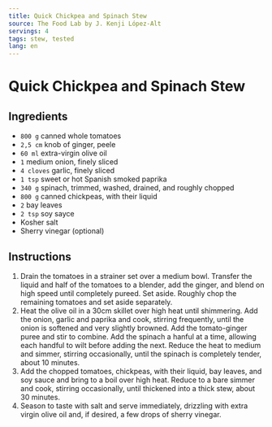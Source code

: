 ```yaml
---
title: Quick Chickpea and Spinach Stew
source: The Food Lab by J. Kenji López-Alt
servings: 4
tags: stew, tested
lang: en
---
```


# Quick Chickpea and Spinach Stew

## Ingredients

* `800 g` canned whole tomatoes
* `2,5 cm` knob of ginger, peele
* `60 ml` extra-virgin olive oil
* `1` medium onion, finely sliced
* `4 cloves` garlic, finely sliced
* `1 tsp` sweet or hot Spanish smoked paprika
* `340 g` spinach, trimmed, washed, drained, and roughly chopped
* `800 g` canned chickpeas, with their liquid
* `2` bay leaves
* `2 tsp` soy sayce
* Kosher salt
* Sherry vinegar (optional)

## Instructions

1. Drain the tomatoes in a strainer set over a medium bowl. Transfer the liquid and half of the tomatoes to a blender, add the ginger, and blend on high speed until completely pureed. Set aside. Roughly chop the remaining tomatoes and set aside separately.
1. Heat the olive oil in a 30cm skillet over high heat until shimmering. Add the onion, garlic and paprika and cook, stirring frequently, until the onion is softened and very slightly browned. Add the tomato-ginger puree and stir to combine. Add the spinach a hanful at a time, allowing each handful to wilt before adding the next. Reduce the heat to medium and simmer, stirring occasionally, until the spinach is completely tender, about 10 minutes.
1. Add the chopped tomatoes, chickpeas, with their liquid, bay leaves, and soy sauce and bring to a boil over high heat. Reduce to a bare simmer and cook, stirring occasionally, until thickened into a thick stew, about 30 minutes.
1. Season to taste with salt and serve immediately, drizzling with extra virgin olive oil and, if desired, a few drops of sherry vinegar.
